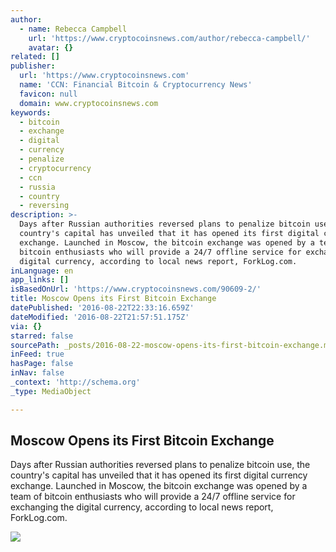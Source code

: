 ```yaml
---
author:
  - name: Rebecca Campbell
    url: 'https://www.cryptocoinsnews.com/author/rebecca-campbell/'
    avatar: {}
related: []
publisher:
  url: 'https://www.cryptocoinsnews.com'
  name: 'CCN: Financial Bitcoin & Cryptocurrency News'
  favicon: null
  domain: www.cryptocoinsnews.com
keywords:
  - bitcoin
  - exchange
  - digital
  - currency
  - penalize
  - cryptocurrency
  - ccn
  - russia
  - country
  - reversing
description: >-
  Days after Russian authorities reversed plans to penalize bitcoin use, the
  country's capital has unveiled that it has opened its first digital currency
  exchange. Launched in Moscow, the bitcoin exchange was opened by a team of
  bitcoin enthusiasts who will provide a 24/7 offline service for exchanging the
  digital currency, according to local news report, ForkLog.com.
inLanguage: en
app_links: []
isBasedOnUrl: 'https://www.cryptocoinsnews.com/90609-2/'
title: Moscow Opens its First Bitcoin Exchange
datePublished: '2016-08-22T22:33:16.659Z'
dateModified: '2016-08-22T21:57:51.175Z'
via: {}
starred: false
sourcePath: _posts/2016-08-22-moscow-opens-its-first-bitcoin-exchange.md
inFeed: true
hasPage: false
inNav: false
_context: 'http://schema.org'
_type: MediaObject

---
```

<article style=""><h1>Moscow Opens its First Bitcoin Exchange</h1><p>Days after Russian authorities reversed plans to penalize bitcoin use, the country's capital has unveiled that it has opened its first digital currency exchange. Launched in Moscow, the bitcoin exchange was opened by a team of bitcoin enthusiasts who will provide a 24/7 offline service for exchanging the digital currency, according to local news report, ForkLog.com.</p><img src="https://www.cryptocoinsnews.com/wp-content/uploads/2016/08/Moscow-Opens-its-First-Bitcoin-Exchange.jpg" /></article>
